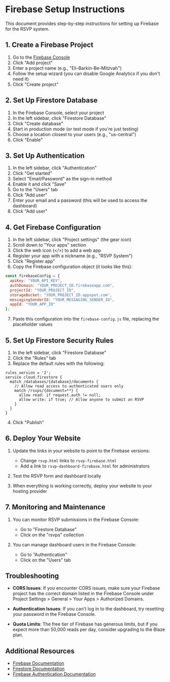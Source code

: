 # Firebase Setup Instructions

This document provides step-by-step instructions for setting up Firebase for the RSVP system.

## 1. Create a Firebase Project

1. Go to the [Firebase Console](https://console.firebase.google.com/)
2. Click "Add project"
3. Enter a project name (e.g., "Eli-Barkin-Be-Mitzvah")
4. Follow the setup wizard (you can disable Google Analytics if you don't need it)
5. Click "Create project"

## 2. Set Up Firestore Database

1. In the Firebase Console, select your project
2. In the left sidebar, click "Firestore Database"
3. Click "Create database"
4. Start in production mode (or test mode if you're just testing)
5. Choose a location closest to your users (e.g., "us-central")
6. Click "Enable"

## 3. Set Up Authentication

1. In the left sidebar, click "Authentication"
2. Click "Get started"
3. Select "Email/Password" as the sign-in method
4. Enable it and click "Save"
5. Go to the "Users" tab
6. Click "Add user"
7. Enter your email and a password (this will be used to access the dashboard)
8. Click "Add user"

## 4. Get Firebase Configuration

1. In the left sidebar, click "Project settings" (the gear icon)
2. Scroll down to "Your apps" section
3. Click the web icon (</>) to add a web app
4. Register your app with a nickname (e.g., "RSVP System")
5. Click "Register app"
6. Copy the Firebase configuration object (it looks like this):

```javascript
const firebaseConfig = {
  apiKey: "YOUR_API_KEY",
  authDomain: "YOUR_PROJECT_ID.firebaseapp.com",
  projectId: "YOUR_PROJECT_ID",
  storageBucket: "YOUR_PROJECT_ID.appspot.com",
  messagingSenderId: "YOUR_MESSAGING_SENDER_ID",
  appId: "YOUR_APP_ID"
};
```

7. Paste this configuration into the `firebase-config.js` file, replacing the placeholder values

## 5. Set Up Firestore Security Rules

1. In the left sidebar, click "Firestore Database"
2. Click the "Rules" tab
3. Replace the default rules with the following:

```
rules_version = '2';
service cloud.firestore {
  match /databases/{database}/documents {
    // Allow read access to authenticated users only
    match /rsvps/{document=**} {
      allow read: if request.auth != null;
      allow write: if true; // Allow anyone to submit an RSVP
    }
  }
}
```

4. Click "Publish"

## 6. Deploy Your Website

1. Update the links in your website to point to the Firebase versions:
   - Change `rsvp.html` links to `rsvp-firebase.html`
   - Add a link to `rsvp-dashboard-firebase.html` for administrators

2. Test the RSVP form and dashboard locally

3. When everything is working correctly, deploy your website to your hosting provider

## 7. Monitoring and Maintenance

1. You can monitor RSVP submissions in the Firebase Console:
   - Go to "Firestore Database"
   - Click on the "rsvps" collection

2. You can manage dashboard users in the Firebase Console:
   - Go to "Authentication"
   - Click on the "Users" tab

## Troubleshooting

- **CORS Issues**: If you encounter CORS issues, make sure your Firebase project has the correct domain listed in the Firebase Console under Project Settings > General > Your Apps > Authorized Domains.

- **Authentication Issues**: If you can't log in to the dashboard, try resetting your password in the Firebase Console.

- **Quota Limits**: The free tier of Firebase has generous limits, but if you expect more than 50,000 reads per day, consider upgrading to the Blaze plan.

## Additional Resources

- [Firebase Documentation](https://firebase.google.com/docs)
- [Firestore Documentation](https://firebase.google.com/docs/firestore)
- [Firebase Authentication Documentation](https://firebase.google.com/docs/auth)
